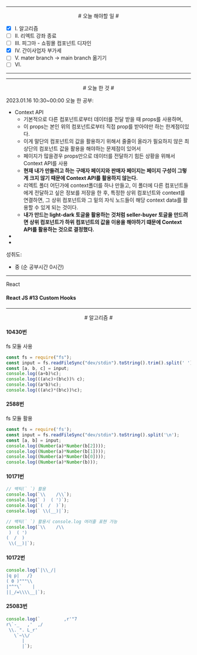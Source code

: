 


----

<div align='center'>
# 오늘 해야할 일 #
</div>

- [x]  Ⅰ. 알고리즘
- [ ]  Ⅱ. 리엑트 강좌 종료
- [ ]  Ⅲ. 피그마 - 쇼핑몰 컴포넌트 디자인
- [x]  Ⅳ. 간이사업자 부가세 
- [ ]  Ⅴ. mater branch -> main branch 옮기기
- [ ]  Ⅵ. 

----


----

<div align="center"># 오늘 한 것 #</div>

2023.01.16 10:30~00:00 
오늘 한 공부: 
- Context API
	- 기본적으로 다른 컴포넌트로부터 데이터를 전달 받을 때 props를  사용하며,
	- 이 props는 본인 위의 컴포넌트로부터 직접 prop를 받아야만 하는 한계점이있다.
	- 이게 말단의 컴포넌트의 값을 활용하기 위해서 줄줄이 올라가 필요하지 않은 최상단의 컴포넌트 값을 활용을 해야하는 문제점이 있어서 
	- 페이지가 많을경우 props만으로 데이터를 전달하기 힘든 상황을 위해서 Context API를 사용
	- **현재 내가 만들려고 하는 구매자 페이지와 판매자 페이지는 페이지 구성이 그렇게 크지 않기 때문에 Context API를 활용하지 않는다.**
	- 리엑트 폴더 어딘가에 context폴더를 하나 만들고, 이 폴더에 다른 컴포넌트들에게 전달하고 싶은 정보를 저장을 한 후, 특정한 상위 컴포넌트와 context를 연결하면, 그 상위 컴포넌트와 그 밑의 자식 노드들이 해당 context data를 활용할 수 있게 되는 것이다.
	- **내가 만드는 light-dark 토글을 활용하는 것처럼 seller-buyer 토글을 만드려면
	  상위 컴포넌트가 하위 컴포넌트의 값을 이용을 해야하기 떄문에 Context API를 활용하는 것으로 결정했다.**
- 
- 

성취도: 
- 중 (순 공부시간 0시간)

----

React

#### React JS #13 Custom Hooks
####


--- 

<div align="center"> # 알고리즘 #</div>

#### 10430번

fs 모듈 사용
```js
const fs = require("fs");
const input = fs.readFileSync("dev/stdin").toString().trim().split(' ').map(v=>Number(v));
const [a, b, c] = input;
console.log((a+b)%c);
console.log(((a%c)+(b%c))% c);
console.log((a*b)%c);
console.log(((a%c)*(b%c))%c);
```

#### 2588번

fs 모듈 활용
```js
const fs = require('fs');
const input = fs.readFileSync("dev/stdin").toString().split('\n');
const [a, b] = input;
console.log((Number(a)*Number(b[2])));
console.log((Number(a)*Number(b[1])));
console.log((Number(a)*Number(b[0])));
console.log((Number(a)*Number(b)));
```
#### 10171번

```js
// 백틱(` `) 활용
console.log(`\\    /\\`);
console.log(` )  ( ')`);
console.log(`(  /  )`);
console.log(` \\(__)|`);

// 백틱(` `) 활용시 console.log 여러줄 표현 가능
console.log(`\\    /\\
 )  ( ')
(  /  )
 \\(__)|`);
```

#### 10172번

```js
console.log(`|\\_/|
|q p|   /}
( 0 )"""\\
|"^"\`    |
||_/=\\\\__|`);
```
#### 25083번

```js
console.log(`         ,r'"7
r\`-_   ,'  ,/
 \\. ". L_r'
   \`~\\/
      |
      |`);
```
####
